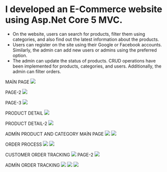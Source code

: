 <h1>I developed an E-Commerce website using Asp.Net Core 5 MVC.</h1>

<ul>
   <li>On the website, users can search for products, filter them using categories, and also find out the latest information about the products.</li>
   <li>Users can register on the site using their Google or Facebook accounts. Similarly, the admin can add new users or admins using the preferred option.</li>
   <li>The admin can update the status of products. CRUD operations have been implemented for products, categories, and users. Additionally, the admin can filter orders.</li>
 </ul>  

MAİN PAGE
![](ASP.NET-CORE-E-commerce-site/img/ecommarce.png)

PAGE-2
![](ASP.NET-CORE-E-commerce-site/img/ecommarce_laptop.png)

PAGE-3
![](ASP.NET-CORE-E-commerce-site/img/ecommarce_Phone.png)

PRODUCT DETAIL
![](ASP.NET-CORE-E-commerce-site/img/ecommarce_Product.png)

PRODUCT DETAIL-2
![](ASP.NET-CORE-E-commerce-site/img/ecommarce_Product2.png)

ADMİN PRODUCT AND CATEGORY MAİN PAGE
![](ASP.NET-CORE-E-commerce-site/img/ecommerce_admin_Product.png)
![](ASP.NET-CORE-E-commerce-site/img/ecommarce_admin_Category.png)

ORDER PROCESS
![](ASP.NET-CORE-E-commerce-site/img/ecommarce_Cart.png)
![](ASP.NET-CORE-E-commerce-site/img/ecommerce_Cart2.png)

CUSTOMER ORDER TRACKING
![](ASP.NET-CORE-E-commerce-site/img/ecommarce_Customar3.png)
PAGE-2
![](ASP.NET-CORE-E-commerce-site/img/Ecommarce_Customer5.png)

ADMİN ORDER TRACKING
![](ASP.NET-CORE-E-commerce-site/img/ecommarce_Customar.png)
![](ASP.NET-CORE-E-commerce-site/img/ecommarce_Customar2.png)
![](ASP.NET-CORE-E-commerce-site/img/ecommarce_customar4.png)
